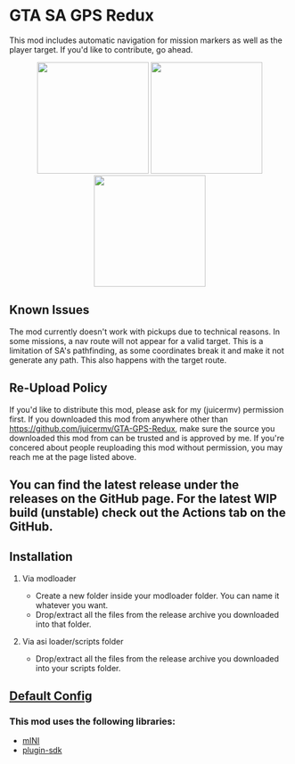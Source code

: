 # GTA SA GPS Redux

This mod includes automatic navigation for mission markers as well as the player target.
If you'd like to contribute, go ahead.

<div align='center'>
<img height="200" src='https://github.com/juicermv/GTA-GPS-Redux/assets/34755463/879efcd9-6d7b-43b6-8198-3452756ac9a2'>
<img height="200" src='https://github.com/juicermv/GTA-GPS-Redux/assets/34755463/39e3170a-8aea-4666-aabc-430f925c1684'>
<img height="200" src='https://github.com/juicermv/GTA-GPS-Redux/assets/34755463/dc40c010-6e32-4ba0-b669-b128618bbd5e'>
</div>

## Known Issues
The mod currently doesn't work with pickups due to technical reasons.
In some missions, a nav route will not appear for a valid target. 
This is a limitation of SA's pathfinding, as some coordinates break it and make it not generate any path. This also happens with the target route.

## Re-Upload Policy
If you'd like to distribute this mod, please ask for my (juicermv) permission first. 
If you downloaded this mod from anywhere other than https://github.com/juicermv/GTA-GPS-Redux,
make sure the source you downloaded this mod from can be trusted and is approved by me. If you're concered about people reuploading this mod without permission, you may reach me at the page listed above.

## You can find the latest release under the releases on the GitHub page. For the latest WIP build (unstable) check out the Actions tab on the GitHub.

## Installation


1. Via modloader
    - Create a new folder inside your modloader folder. You can name it whatever you want.
    - Drop/extract all the files from the release archive you downloaded into that folder.

2. Via asi loader/scripts folder
    - Drop/extract all the files from the release archive you downloaded into your scripts folder.

## [Default Config](GPSLine/SA.GPS.CONF.ini)
### This mod uses the following libraries:
* [mINI](https://github.com/metayeti/mINI)
* [plugin-sdk](https://github.com/DK22Pac/plugin-sdk)
